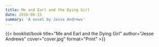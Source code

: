 ```yaml
---
title: Me and Earl and the Dying Girl
date: 2016-06-15
summary: 'A novel by Jesse Andrews'
---
```


{{< booklist/book
title="Me and Earl and the Dying Girl"
author="Jesse Andrews"
cover="cover.jpg"
format="Print" >}}

